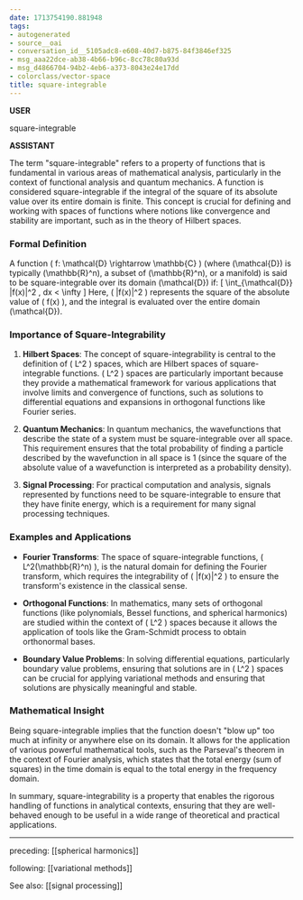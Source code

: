 ```yaml
---
date: 1713754190.881948
tags:
- autogenerated
- source__oai
- conversation_id__5105adc8-e608-40d7-b875-84f3846ef325
- msg_aaa22dce-ab38-4b66-b96c-8cc78c80a93d
- msg_d4866704-94b2-4eb6-a373-8043e24e17dd
- colorclass/vector-space
title: square-integrable
---
```


**USER**

square-integrable


**ASSISTANT**

The term "square-integrable" refers to a property of functions that is fundamental in various areas of mathematical analysis, particularly in the context of functional analysis and quantum mechanics. A function is considered square-integrable if the integral of the square of its absolute value over its entire domain is finite. This concept is crucial for defining and working with spaces of functions where notions like convergence and stability are important, such as in the theory of Hilbert spaces.

### Formal Definition

A function \( f: \mathcal{D} \rightarrow \mathbb{C} \) (where \(\mathcal{D}\) is typically \(\mathbb{R}^n\), a subset of \(\mathbb{R}^n\), or a manifold) is said to be square-integrable over its domain \(\mathcal{D}\) if:
\[ \int_{\mathcal{D}} |f(x)|^2 \, dx < \infty \]
Here, \( |f(x)|^2 \) represents the square of the absolute value of \( f(x) \), and the integral is evaluated over the entire domain \(\mathcal{D}\).

### Importance of Square-Integrability

1. **Hilbert Spaces**: The concept of square-integrability is central to the definition of \( L^2 \) spaces, which are Hilbert spaces of square-integrable functions. \( L^2 \) spaces are particularly important because they provide a mathematical framework for various applications that involve limits and convergence of functions, such as solutions to differential equations and expansions in orthogonal functions like Fourier series.

2. **Quantum Mechanics**: In quantum mechanics, the wavefunctions that describe the state of a system must be square-integrable over all space. This requirement ensures that the total probability of finding a particle described by the wavefunction in all space is 1 (since the square of the absolute value of a wavefunction is interpreted as a probability density).

3. **Signal Processing**: For practical computation and analysis, signals represented by functions need to be square-integrable to ensure that they have finite energy, which is a requirement for many signal processing techniques.

### Examples and Applications

- **Fourier Transforms**: The space of square-integrable functions, \( L^2(\mathbb{R}^n) \), is the natural domain for defining the Fourier transform, which requires the integrability of \( |f(x)|^2 \) to ensure the transform's existence in the classical sense.

- **Orthogonal Functions**: In mathematics, many sets of orthogonal functions (like polynomials, Bessel functions, and spherical harmonics) are studied within the context of \( L^2 \) spaces because it allows the application of tools like the Gram-Schmidt process to obtain orthonormal bases.

- **Boundary Value Problems**: In solving differential equations, particularly boundary value problems, ensuring that solutions are in \( L^2 \) spaces can be crucial for applying variational methods and ensuring that solutions are physically meaningful and stable.

### Mathematical Insight

Being square-integrable implies that the function doesn't "blow up" too much at infinity or anywhere else on its domain. It allows for the application of various powerful mathematical tools, such as the Parseval's theorem in the context of Fourier analysis, which states that the total energy (sum of squares) in the time domain is equal to the total energy in the frequency domain. 

In summary, square-integrability is a property that enables the rigorous handling of functions in analytical contexts, ensuring that they are well-behaved enough to be useful in a wide range of theoretical and practical applications.


---

preceding: [[spherical harmonics]]  


following: [[variational methods]]

See also: [[signal processing]]